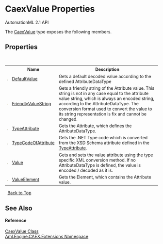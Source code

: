 # CaexValue Properties
AutomationML 2.1 API 

The <a href="T_Aml_Engine_CAEX_Extensions_CaexValue">CaexValue</a> type exposes the following members.


## Properties
&nbsp;<table><tr><th></th><th>Name</th><th>Description</th></tr><tr><td>![Public property](media/pubproperty.gif "Public property")</td><td><a href="P_Aml_Engine_CAEX_Extensions_CaexValue_DefaultValue">DefaultValue</a></td><td>
Gets a default decoded value according to the defined AttributeDataType</td></tr><tr><td>![Public property](media/pubproperty.gif "Public property")</td><td><a href="P_Aml_Engine_CAEX_Extensions_CaexValue_FriendlyValueString">FriendlyValueString</a></td><td>
Gets a friendly string of the Attribute value. This string is not in any case equal to the attribute value string, which is always an encoded string, according to the AttributeDataType. The conversion format used to convert the value to its string representation is fix and cannot be changed.</td></tr><tr><td>![Public property](media/pubproperty.gif "Public property")</td><td><a href="P_Aml_Engine_CAEX_Extensions_CaexValue_TypeAttribute">TypeAttribute</a></td><td>
Gets the Attribute, which defines the AttributeDataType.</td></tr><tr><td>![Public property](media/pubproperty.gif "Public property")</td><td><a href="P_Aml_Engine_CAEX_Extensions_CaexValue_TypeCodeOfAttribute">TypeCodeOfAttribute</a></td><td>
Gets the .NET Type code which is converted from the XSD Schema attribute defined in the <a href="P_Aml_Engine_CAEX_Extensions_CaexValue_TypeAttribute">TypeAttribute</a>.</td></tr><tr><td>![Public property](media/pubproperty.gif "Public property")</td><td><a href="P_Aml_Engine_CAEX_Extensions_CaexValue_Value">Value</a></td><td>
Gets and sets the value attribute using the type specific XML conversion method. If no AttributeDataType is defined, the value is encoded / decoded as it is.</td></tr><tr><td>![Public property](media/pubproperty.gif "Public property")</td><td><a href="P_Aml_Engine_CAEX_Extensions_CaexValue_ValueElement">ValueElement</a></td><td>
Gets the Element, which contains the Attribute value.</td></tr></table>&nbsp;
<a href="#caexvalue-properties">Back to Top</a>

## See Also


#### Reference
<a href="T_Aml_Engine_CAEX_Extensions_CaexValue">CaexValue Class</a><br /><a href="N_Aml_Engine_CAEX_Extensions">Aml.Engine.CAEX.Extensions Namespace</a><br />